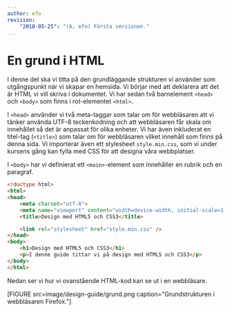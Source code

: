 ```yaml
---
author: efo
revision:
    "2018-05-25": "(A, efo) Första versionen."
...
```

En grund i HTML
=======================

I denne del ska vi titta på den grundläggande strukturen vi använder som utgångspunkt när vi skapar en hemsida. Vi börjar med att deklarera att det är HTML vi vill skriva i dokumentet. Vi har sedan två barnelement `<head>` och `<body>` som finns i rot-elementet `<html>`.

I `<head>` använder vi två meta-taggar som talar om för webbläsaren att vi tänker använda UTF-8 teckenkodning och att webbläsaren får skala om innehållet så det är anpassat för olika enheter. Vi har även inkluderat en titel-tag (`<title>`) som talar om för webbläsaren vilket innehåll som finns på denna sida. Vi importerar även ett stylesheet `style.min.css`, som vi under kursens gång kan fylla med CSS för att designa våra webbplatser.

I `<body>` har vi definierat ett `<main>`-element som innehåller en rubrik och en paragraf.

```html
<!doctype html>
<html>
<head>
    <meta charset="utf-8">
    <meta name="viewport" content="width=device-width, initial-scale=1, shrink-to-fit=no">
    <title>Design med HTML5 och CSS3</title>

    <link rel="stylesheet" href="style.min.css" />
</head>
<body>
    <h1>Design med HTML5 och CSS3</h1>
    <p>I denne guide tittar vi på design med HTML5 och CSS3</p>
</body>
</html>
```

Nedan ser vi hur vi ovanstående HTML-kod kan se ut i en webbläsare.

[FIGURE src=image/design-guide/grund.png caption="Grundstrukturen i webbläsaren Firefox."]
